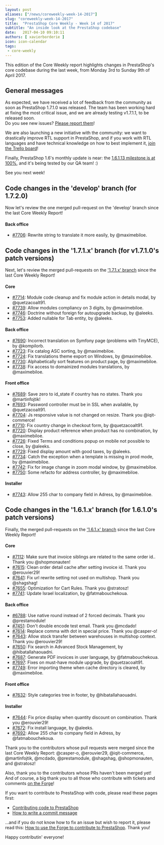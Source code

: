 ```yaml
---
layout: post
aliases: ["/news/coreweekly-week-14-2017"]
slug: "coreweekly-week-14-2017"
title:  "PrestaShop Core Weekly - Week 14 of 2017"
subtitle: "An inside look at the PrestaShop codebase"
date:   2017-04-10 09:10:11
authors: [ xavierborderie ]
icon: icon-calendar
tags:
 - core-weekly
---
```


This edition of the Core Weekly report highlights changes in PrestaShop's core codebase during the last week, from Monday 3rd to Sunday 9th of April 2017.


## General messages

As expected, we have received a lot of feedback from the community as soon as PrestaShop 1.7.1.0 was released. The team has been working hard at fixing the most critical issue, and we are already testing v1.7.1.1, to be released soon.<br/>
Do you see new issues? [Please report them](http://forge.prestashop.com/)!

We are also launching a new initiative with the community: we want to drastically improve RTL support in PrestaShop, and if you work with RTL languages and have technical knowledge on how to best implement it, [join the Trello board](http://build.prestashop.com/news/PrestaShop-RTL-project/)!

Finally, PrestaShop 1.6's monthly update is near: the [1.6.1.13 milestone is at 100%](https://github.com/PrestaShop/PrestaShop/milestone/19?closed=1), and it's being tested by our QA team! :)

See you next week!


## Code changes in the 'develop' branch (for 1.7.2.0)

Now let's review the one merged pull-request on the 'develop' branch since the last Core Weekly Report!

#### Back office

* [#7706](https://github.com/PrestaShop/PrestaShop/pull/7706): Rewrite string to translate it more easily, by @maximebiloe.


## Code changes in the '1.7.1.x' branch (for v1.7.1.0's patch versions) 

Next, let's review the merged pull-requests on the ['1.7.1.x' branch](https://github.com/PrestaShop/PrestaShop/tree/1.7.1.x) since the last Core Weekly Report!


#### Core

* [#7714](https://github.com/PrestaShop/PrestaShop/pull/7714): Module code cleanup and fix module action in details modal, by @quetzacoalt91.
* [#7739](https://github.com/PrestaShop/PrestaShop/pull/7739): Allow modules compliancy on 3 digits, by @maximebiloe.
* [#7746](https://github.com/PrestaShop/PrestaShop/pull/7746): Doctrine without foreign for autoupgrade backup, by @aleeks.
* [#7753](https://github.com/PrestaShop/PrestaShop/pull/7753): Added nullable for Tab entity, by @aleeks.


#### Back office

* [#7690](https://github.com/PrestaShop/PrestaShop/pull/7690): Incorrect translation on Symfony page (problems with TinyMCE), by @kompilorb.
* [#7723](https://github.com/PrestaShop/PrestaShop/pull/7723): Fix catalog ASC sorting, by @maximebiloe.
* [#7724](https://github.com/PrestaShop/PrestaShop/pull/7724): Fix translations theme export on Windows, by @maximebiloe.
* [#7730](https://github.com/PrestaShop/PrestaShop/pull/7730): Alphabetically sort features on product page, by @maximebiloe.
* [#7738](https://github.com/PrestaShop/PrestaShop/pull/7738): Fix access to domainized modules translations, by @maximebiloe.


#### Front office

* [#7689](https://github.com/PrestaShop/PrestaShop/pull/7689): Save zero to id_state if country has no states. Thank you @martinfojtik!
* [#7693](https://github.com/PrestaShop/PrestaShop/pull/7693): Password controller must be in SSL when available, by @quetzacoalt91.
* [#7704](https://github.com/PrestaShop/PrestaShop/pull/7704): Js responsive value is not changed on resize. Thank you @iqit-commerce!
* [#7710](https://github.com/PrestaShop/PrestaShop/pull/7710): Fix country change in checkout form, by @quetzacoalt91.
* [#7720](https://github.com/PrestaShop/PrestaShop/pull/7720): Display product reference when product has no combination, by @maximebiloe.
* [#7726](https://github.com/PrestaShop/PrestaShop/pull/7726): Fixed Terms and conditions popup on mobile not possible to close, by @aleeks.
* [#7729](https://github.com/PrestaShop/PrestaShop/pull/7729): Fixed display amount with good taxes, by @aleeks.
* [#7734](https://github.com/PrestaShop/PrestaShop/pull/7734): Catch the exception when a template is missing in prod mode, by @maximebiloe.
* [#7742](https://github.com/PrestaShop/PrestaShop/pull/7742): Fix for image change in zoom modal window, by @maximebiloe.
* [#7750](https://github.com/PrestaShop/PrestaShop/pull/7750): Some refacto for address controller, by @maximebiloe.


#### Installer

* [#7743](https://github.com/PrestaShop/PrestaShop/pull/7743): Allow 255 char to company field in Adress, by @maximebiloe.


## Code changes in the '1.6.1.x' branch (for 1.6.1.0's patch versions) 

Finally, the merged pull-requests on the ['1.6.1.x' branch](https://github.com/PrestaShop/PrestaShop/tree/develop) since the last Core Weekly Report!


#### Core

* [#7112](https://github.com/PrestaShop/PrestaShop/pull/7112): Make sure that invoice siblings are related to the same order id.. Thank you @shopmonauten!
* [#7615](https://github.com/PrestaShop/PrestaShop/pull/7615): Clean order detail cache after setting invoice id. Thank you @erouvier29!
* [#7641](https://github.com/PrestaShop/PrestaShop/pull/7641): Fix url rewrite setting not used on multishop. Thank you @shagshag!
* [#7655](https://github.com/PrestaShop/PrestaShop/pull/7655): Optimization for Cart Rules. Thank you @stratosz!
* [#7741](https://github.com/PrestaShop/PrestaShop/pull/7741): Update Israel localization, by @fatmabouchekoua.


#### Back office

* [#6788](https://github.com/PrestaShop/PrestaShop/pull/6788): Use native round instead of 2 forced decimals. Thank you @prestamodule!
* [#7451](https://github.com/PrestaShop/PrestaShop/pull/7451): Don't double encode test email. Thank you @mcdado!
* [#7614](https://github.com/PrestaShop/PrestaShop/pull/7614): Replace comma with dot in special price. Thank you @casper-o!
* [#7643](https://github.com/PrestaShop/PrestaShop/pull/7643): Allow stock transfer between warehouses in multishop context. Thank you @erouvier29!
* [#7650](https://github.com/PrestaShop/PrestaShop/pull/7650): Fix search in Advanced Stock Management, by @hibatallahaouadni.
* [#7687](https://github.com/PrestaShop/PrestaShop/pull/7687): Generate PDF invoices in user language, by @fatmabouchekoua.
* [#7697](https://github.com/PrestaShop/PrestaShop/pull/7697): Fixes on must-have module upgrade, by @quetzacoalt91.
* [#7749](https://github.com/PrestaShop/PrestaShop/pull/7749): Error importing theme when cache directory is cleared, by @maximebiloe.


#### Front office

* [#7632](https://github.com/PrestaShop/PrestaShop/pull/7632): Style categories tree in footer, by @hibatallahaouadni.


#### Installer

* [#7644](https://github.com/PrestaShop/PrestaShop/pull/7644): Fix price display when quantity discount on combination. Thank you @erouvier29!
* [#7672](https://github.com/PrestaShop/PrestaShop/pull/7672): Fix install language, by @aleeks.
* [#7692](https://github.com/PrestaShop/PrestaShop/pull/7692): Allow 255 char to company field in Adress, by @fatmabouchekoua.


Thank you to the contributors whose pull requests were merged since the last Core Weekly Report: @casper-o, @erouvier29, @iqit-commerce, @martinfojtik, @mcdado, @prestamodule, @shagshag, @shopmonauten, and @stratosz!


Also, thank you to the contributors whose PRs haven't been merged yet! And of course, a big thank you to all those who contribute with tickets and comments [on the Forge](http://forge.prestashop.com/)!

If you want to contribute to PrestaShop with code, please read these pages first:

 * [Contributing code to PrestaShop](http://doc.prestashop.com/display/PS16/Contributing+code+to+PrestaShop)
 * [How to write a commit message](http://doc.prestashop.com/display/PS16/How+to+write+a+commit+message)

...and if you do not know how to fix an issue but wish to report it, please read this: [How to use the Forge to contribute to PrestaShop](http://doc.prestashop.com/display/PS16/How+to+use+the+Forge+to+contribute+to+PrestaShop). Thank you!

Happy contributin' everyone!
